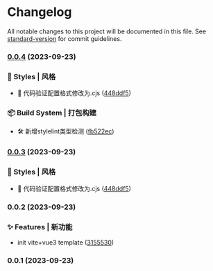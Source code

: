 # Changelog

All notable changes to this project will be documented in this file. See [standard-version](https://github.com/conventional-changelog/standard-version) for commit guidelines.

### [0.0.4](https://github.com/lvchunjia/vue3-template/compare/v0.0.2...v0.0.4) (2023-09-23)

### 💄 Styles | 风格

- 🎨 代码验证配置格式修改为.cjs ([448ddf5](https://github.com/lvchunjia/vue3-template/commit/448ddf59a9a42bbcd01f4bc8ad56705507ce207f))

### 📦 Build System | 打包构建

- 🛠️ 新增stylelint类型检测 ([fb522ec](https://github.com/lvchunjia/vue3-template/commit/fb522ec76e48683e105c8c533067000b82100f87))

### [0.0.3](https://github.com/lvchunjia/vue3-template/compare/v0.0.2...v0.0.3) (2023-09-23)

### 💄 Styles | 风格

- 🎨 代码验证配置格式修改为.cjs ([448ddf5](https://github.com/lvchunjia/vue3-template/commit/448ddf59a9a42bbcd01f4bc8ad56705507ce207f))

### 0.0.2 (2023-09-23)

### ✨ Features | 新功能

- init vite+vue3 template ([3155530](https://github.com/lvchunjia/vue3-template/commit/3155530afe49d9751a7ae676213cee07aa8daeef))

### 0.0.1 (2023-09-23)

